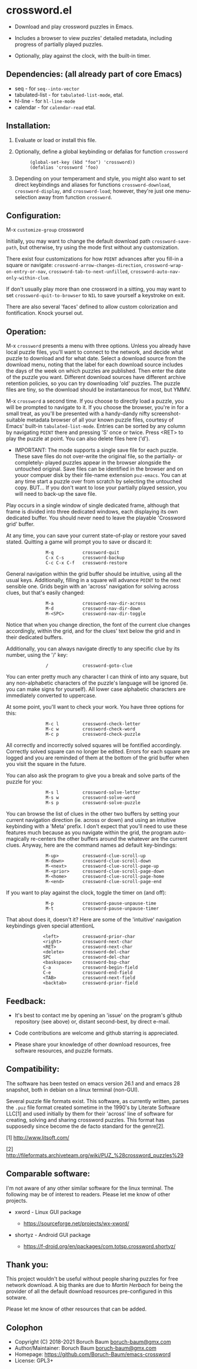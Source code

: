 # crossword.el

   * Download and play crossword puzzles in Emacs.

   * Includes a browser to view puzzles' detailed metadata, including
     progress of partially played puzzles.

   * Optionally, play against the clock, with the built-in timer.


## Dependencies: (all already part of core Emacs)

   * seq            - for `seq--into-vector`
   * tabulated-list - for `tabulated-list-mode`, etal.
   * hl-line        - for `hl-line-mode`
   * calendar       - for `calendar-read` etal.

## Installation:

   1) Evaluate or load or install this file.

   2) Optionally, define a global keybinding or defalias for function
      `crossword`
```
         (global-set-key (kbd "foo") 'crossword))
         (defalias 'crossword 'foo)
```
   3) Depending on your temperament and style, you might also want to
      set direct keybindings and aliases for functions
      `crossword-download`, `crossword-display`, and `crossword-load`;
      however, they're just one menu-selection away from function
      `crossword`.


## Configuration:

   M-x `customize-group` <RET> crossword <RET>

   Initially, you may want to change the default download path
   `crossword-save-path`, but otherwise, try using the mode first
   without any customization.

   There exist four customizations for how `POINT` advances after you
   fill-in a square or navigate: `crossword-arrow-changes-direction`,
   `crossword-wrap-on-entry-or-nav`, `crossword-tab-to-next-unfilled`,
   `crossword-auto-nav-only-within-clue`.

   If don't usually play more than one crossword in a sitting, you
   may want to set `crossword-quit-to-browser` to `NIL` to save
   yourself a keystroke on exit.

   There are also several 'faces' defined to allow custom colorization
   and fontification. Knock yoursel out.


## Operation:

   M-x `crossword` presents a menu with three options. Unless you
   already have local puzzle files, you'll want to connect to the
   network, and decide what puzzle to download and for what date.
   Select a download source from the download menu, noting that the
   label for each download source includes the days of the week on
   which puzzles are published. Then enter the date of the puzzle you
   want. Different download sources have different archive retention
   policies, so you can try downloading 'old' puzzles. The puzzle files
   are tiny, so the download should be instantaneous for most, but
   YMMV.

   M-x `crossword` a second time. If you choose to directly load a
   puzzle, you will be prompted to navigate to it. If you choose the
   browser, you're in for a small treat, as you'll be presented with a
   handy-dandy nifty screenshot-suitable metadata browser of all your
   known puzzle files, courtesy of Emacs' built-in
   `tabulated-list-mode`. Entries can be sorted by any column by
   navigating `POINT` there and pressing 'S' once or twice. Press \<RET\>
   to play the puzzle at point. You can also delete files here ('d').

   * IMPORTANT: The mode supports a single save file for each puzzle.
     These save files do not over-write the original file, so the
     partially- or completely- played puzzles appear in the browser
     alongside the untouched original. Save files can be identified in
     the browser and on youor compuer disk by their file-name extension
     `puz-emacs`. You can at any time start a puzzle over from scratch
     by selecting the untouched copy. BUT... If you don't want to lose
     your partially played session, you will need to back-up the save
     file.

   Play occurs in a single window of single dedicated frame, although
   that frame is divided into three dedicated windows, each displaying
   its own dedicated buffer. You should never need to leave the playable
   'Crossword grid' buffer.

   At any time, you can save your current state-of-play or restore your
   saved stated. Quitting a game will prompt you to save or discard it:

                   M-q           crossword-quit
                   C-x C-s       crossword-backup
                   C-c C-x C-f   crossword-restore

   General navigation within the grid buffer should be intuitive, using
   all the usual keys. Additionally, filling in a square will advance
   `POINT` to the next sensible one. Grids begin with an 'across'
   navigation for solving across clues, but that's easily changed:

                   M-a           crossword-nav-dir-across
                   M-d           crossword-nav-dir-down
                   M-<SPC>       crossword-nav-dir-toggle

   Notice that when you change direction, the font of the current clue
   changes accordingly, within the grid, and for the clues' text below
   the grid and in their dedicated buffers.

   Additionally, you can always navigate directly to any specific clue
   by its number, using the '/' key:

                   /             crossword-goto-clue

   You can enter pretty much any character I can think of into any
   square, but any non-alphabetic characters of the puzzle's language
   will be ignored (ie. you can make signs for yourself). All lower case
   alphabetic characters are immediately converted to uppercase.

   At some point, you'll want to check your work. You have three options
   for this:

                   M-c l         crossword-check-letter
                   M-c w         crossword-check-word
                   M-c p         crossword-check-puzzle

   All correctly and incorrectly solved squares will be fontified
   accordingly. Correctly solved square can no longer be edited. Errors
   for each square are logged and you are reminded of them at the bottom
   of the grid buffer when you visit the square in the future.

   You can also ask the program to give you a break and solve parts of
   the puzzle for you:

                   M-s l         crossword-solve-letter
                   M-s w         crossword-solve-word
                   M-s p         crossword-solve-puzzle

   You can browse the list of clues in the other two buffers by
   setting your current navigation direction (ie. across or down) and
   using an intuitive keybinding with a 'Meta' prefix. I don't expect
   that you'll need to use these features much because as you navigate
   within the grid, the program auto-magically re-centers the other
   buffers around the whatever are the current clues. Anyway, here are
   the command names ad default key-bindings:

                   M-up>         crossword-clue-scroll-up
                   M-down>       crossword-clue-scroll-down
                   M-<next>      crossword-clue-scroll-page-up
                   M-<prior>     crossword-clue-scroll-page-down
                   M-<home>      crossword-clue-scroll-page-home
                   M-<end>       crossword-clue-scroll-page-end

   If you want to play against the clock, toggle the timer on (and off):

                   M-p           crossword-pause-unpause-time
                   M-t           crossword-pause-unpause-timer

   That about does it, doesn't it? Here are some of the 'intuitive'
   navigation keybindings given special attentionL

                  <left>         crossword-prior-char
                  <right>        crossword-next-char
                  <RET>          crossword-next-char
                  <delete>       crossword-del-char
                  SPC            crossword-del-char
                  <baskspace>    crossword-bsp-char
                  C-a            crossword-begin-field
                  C-e            crossword-end-field
                  <TAB>          crossword-next-field
                  <backtab>      crossword-prior-field



## Feedback:

  * It's best to contact me by opening an 'issue' on the program's
    github repository (see above) or, distant second-best, by direct
    e-mail.

  * Code contributions are welcome and github starring is appreciated.

  * Please share your knowledge of other download resources, free
    software resources, and puzzle formats.



## Compatibility:

   The software has been tested on emacs version 26.1 and and emacs 28
   snapshot, both in debian on a linux terminal (non-GUI).

   Several puzzle file formats exist. This software, as currently
   written, parses the `.puz` file format created sometime in the 1990's
   by Literate Software LLC[1] and used initially by them for their
   'across' line of software for creating, solving and sharing crossword
   puzzles. This format has supposedly since become the de facto
   standard for the genre[2].

   [1] http://www.litsoft.com/
   
   [2] http://fileformats.archiveteam.org/wiki/PUZ_%28crossword_puzzles%29



## Comparable software:

   I'm not aware of any other similar software for the linux terminal.
   The following may be of interest to readers. Please let me know of
   other projects.

   * xword - Linux GUI package
     * https://sourceforge.net/projects/wx-xword/

   * shortyz - Android GUI package
     * https://f-droid.org/en/packages/com.totsp.crossword.shortyz/




## Thank you:

   This project wouldn't be useful without people sharing puzzles for
   free network download. A big thanks are due to *Martin Herbach* for
   being the provider of all the default download resources
   pre-configured in this sotware.

   Please let me know of other resources that can be added.


## Colophon

* Copyright (C) 2018-2021 Boruch Baum <boruch-baum@gmx.com>
* Author/Maintainer:  Boruch Baum <boruch-baum@gmx.com>
* Homepage: https://github.com/Boruch-Baum/emacs-crossword
* License: GPL3+
